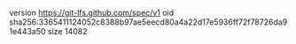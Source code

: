 version https://git-lfs.github.com/spec/v1
oid sha256:3365411124052c8388b97ae5eecd80a4a22d17e5936ff72f78726da91e443a50
size 14082
